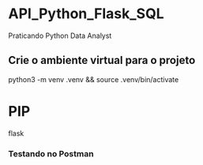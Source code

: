 # API_Python_Flask_SQL
 Praticando Python Data Analyst

## Crie o ambiente virtual para o projeto
python3 -m venv .venv && source .venv/bin/activate

# PIP
flask

### Testando no Postman
